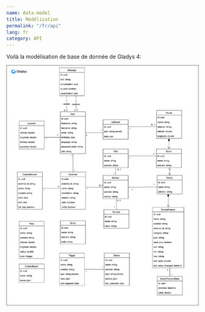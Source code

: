 ```yaml
---
name: data-model
title: Modélisation
permalink: "/fr/api"
lang: fr
category: API
---
```


Voilà la modélisation de base de donnée de Gladys 4:

<img src="/assets/image/architecture/gladys-v4-data-model-11-02-2019.png" alt="Gladys Assistant 4 Architecture" class="img-responsive" />
